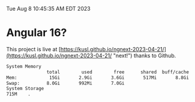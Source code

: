 Tue Aug  8 10:45:35 AM EDT 2023

# Angular 16?


This project is live at [https://kusl.github.io/ngnext-2023-04-21/](https://kusl.github.io/ngnext-2023-04-21/ "next!") thanks to Github.

```bash
System Memory
               total        used        free      shared  buff/cache   available
Mem:            15Gi       2.9Gi       3.6Gi       517Mi       8.8Gi        11Gi
Swap:          8.0Gi       992Mi       7.0Gi
System Storage
715M	.
```

